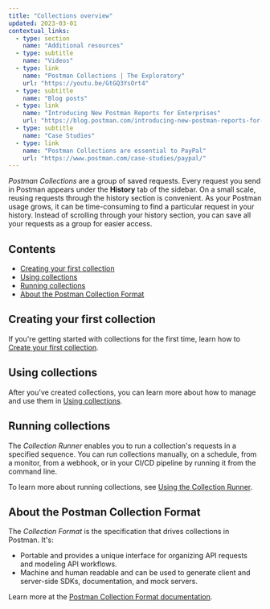 ```yaml
---
title: "Collections overview"
updated: 2023-03-01
contextual_links:
  - type: section
    name: "Additional resources"
  - type: subtitle
    name: "Videos"
  - type: link
    name: "Postman Collections | The Exploratory"
    url: "https://youtu.be/GtGQ3YsOrt4"
  - type: subtitle
    name: "Blog posts"
  - type: link
    name: "Introducing New Postman Reports for Enterprises"
    url: "https://blog.postman.com/introducing-new-postman-reports-for-enterprises/"
  - type: subtitle
    name: "Case Studies"
  - type: link
    name: "Postman Collections are essential to PayPal"
    url: "https://www.postman.com/case-studies/paypal/"
---
```


_Postman Collections_ are a group of saved requests. Every request you send in Postman appears under the **History** tab of the sidebar. On a small scale, reusing requests through the history section is convenient. As your Postman usage grows, it can be time-consuming to find a particular request in your history. Instead of scrolling through your history section, you can save all your requests as a group for easier access.

## Contents

* [Creating your first collection](#creating-your-first-collection)
* [Using collections](#using-collections)
* [Running collections](#running-collections)
* [About the Postman Collection Format](#about-the-postman-collection-format)

## Creating your first collection

If you're getting started with collections for the first time, learn how to [Create your first collection](/docs/getting-started/first-steps/creating-the-first-collection/).

## Using collections

After you've created collections, you can learn more about how to manage and use them in [Using collections](/docs/collections/using-collections/).

## Running collections

The _Collection Runner_ enables you to run a collection's requests in a specified sequence. You can run collections manually, on a schedule, from a monitor, from a webhook, or in your CI/CD pipeline by running it from the command line.

To learn more about running collections, see [Using the Collection Runner](/docs/collections/running-collections/running-collections-overview/).

## About the Postman Collection Format

The _Collection Format_ is the specification that drives collections in Postman. It's:

* Portable and provides a unique interface for organizing API requests and modeling API workflows.
* Machine and human readable and can be used to generate client and server-side SDKs, documentation, and mock servers.

Learn more at the [Postman Collection Format documentation](https://learning.postman.com/collection-format/).
